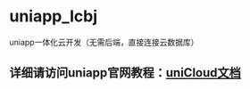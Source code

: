 # uniapp_lcbj
uniapp一体化云开发（无需后端，直接连接云数据库）
<h2>
详细请访问uniapp官网教程：<a href="https://uniapp.dcloud.io/uniCloud" target="_blank">uniCloud文档</a>
</h2>
